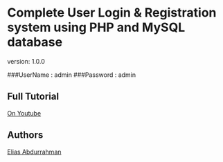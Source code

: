 # Complete User Login & Registration system using PHP and MySQL database

version: 1.0.0

###UserName : admin
###Password : admin

## Full Tutorial

[On Youtube](https://youtu.be/QxZxHUf7c_0)

## Authors

[Elias Abdurrahman](https://github.com/codingWithElias)
